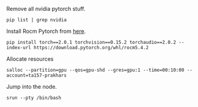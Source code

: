 Remove all nvidia pytorch stuff.

```
pip list | grep nvidia
```

Install Rocm Pytorch from [here](https://pytorch.org/get-started/previous-versions/).

```
pip install torch==2.0.1 torchvision==0.15.2 torchaudio==2.0.2 --index-url https://download.pytorch.org/whl/rocm5.4.2
```

Allocate resources

```salloc --partition=gpu --qos=gpu-shd --gres=gpu:1 --time=00:10:00 --account=ta157-prakhars```


Jump into the node.

```
srun --pty /bin/bash
```
